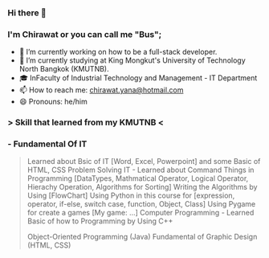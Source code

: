 ### Hi there 👋
### I'm Chirawat or you can call me "Bus";

- 🔭 I’m currently working on how to be a full-stack developer.
- 🌱 I’m currently studying at King Mongkut's University of Technology North Bangkok (KMUTNB).
- 🎓 InFaculty of Industrial Technology and Management - IT Department
- 📫 How to reach me: chirawat.yana@hotmail.com
- 😄 Pronouns: he/him

### > Skill that learned from my KMUTNB <
### - Fundamental Of IT
  > Learned about Bsic of IT [Word, Excel, Powerpoint] and some Basic of HTML, CSS
> Problem Solving IT - Learned about Command Things in Programming [DataTypes, Mathmatical Operator, Logical Operator, Hierachy Operation, Algorithms for Sorting]
  > Writing the Algorithms by Using [FlowChart]
  > Using Python in this course for [expression, operator, if-else, switch case, function, Object, Class]
  > Using Pygame for create a games [My game: ...]
> Computer Programming - Learned Basic of how to Programming by Using C++
  > 
> Object-Oriented Programming (Java)
> Fundamental of Graphic Design (HTML, CSS)

